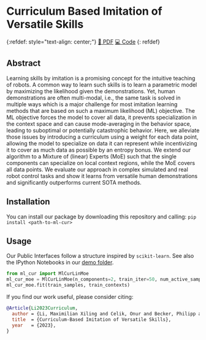 # Curriculum Based Imitation of Versatile Skills
{:refdef: style="text-align: center;"}
[:page_facing_up: PDF](/docs/Li2023CurriculumBasedImitation.pdf) [:computer: Code]([/docs/Li2023CurriculumBasedImitation.pdf](https://github.com/intuitive-robots/ml-cur))
{: refdef}

## Abstract
Learning skills by imitation is a promising concept for the intuitive teaching of robots. A common way to learn such skills is to learn a parametric model by maximizing the likelihood given the demonstrations. Yet, human demonstrations are often multi-modal, i.e., the same task is solved in multiple ways which is a major challenge for most imitation learning methods that are based on such a maximum likelihood (ML) objective. The ML objective forces the model to cover all data, it prevents specialization in the context space and can cause mode-averaging in the behavior space, leading to suboptimal or potentially catastrophic behavior. Here, we alleviate those issues by introducing a curriculum using a weight for each data point, allowing the model to specialize on data it can represent while incentivizing it to cover as much data as possible by an entropy bonus. We extend our algorithm to a Mixture of (linear) Experts (MoE) such that the single components can specialize on local context regions, while the MoE covers all data points. We evaluate our approach in complex simulated and real robot control tasks and show it learns from versatile human demonstrations and significantly outperforms current SOTA methods.

## Installation
You can install our package by downloading this repository and calling:
`pip install <path-to-ml-cur>`

## Usage
Our Public Interfaces follow a structure inspired by `scikit-learn`. See also the IPython Notebooks in our [demo folder](demo/).

```python
from ml_cur import MlCurLinMoe
ml_cur_moe = MlCurLinMoe(n_components=2, train_iter=50, num_active_samples=0.4)
ml_cur_moe.fit(train_samples, train_contexts)
```


If you find our work useful, please consider citing:
```BibTeX
@Article{Li2023Curriculum,
  author = {Li, Maximilian Xiling and Celik, Onur and Becker, Philipp and Blessing, Denis and Lioutikov, Rudolf and Neumann, Gerhard},
  title  = {Curriculum-Based Imitation of Versatile Skills},
  year   = {2023},
}
```